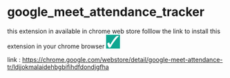 # google_meet_attendance_tracker

this extension in available in chrome web store folllow the link to install this extension in your chrome browser
<img src="logo32.png">

link : https://chrome.google.com/webstore/detail/google-meet-attendance-tr/ldjjokmalaidehbgbifihdfdondjgfha
